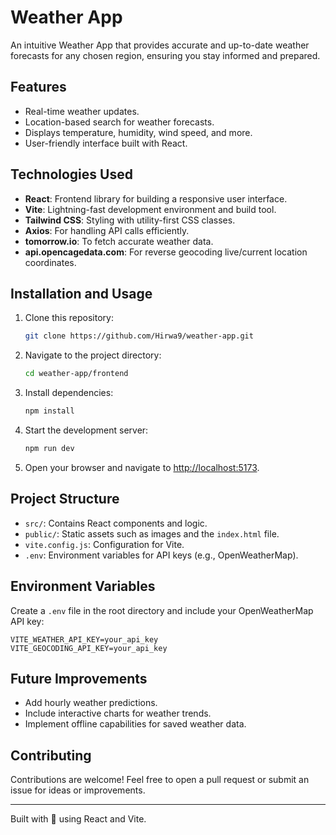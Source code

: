 # Weather App

An intuitive Weather App that provides accurate and up-to-date weather forecasts for any chosen region, ensuring you stay informed and prepared.

## Features

- Real-time weather updates.
- Location-based search for weather forecasts.
- Displays temperature, humidity, wind speed, and more.
- User-friendly interface built with React.

## Technologies Used

- **React**: Frontend library for building a responsive user interface.
- **Vite**: Lightning-fast development environment and build tool.
- **Tailwind CSS**: Styling with utility-first CSS classes.
- **Axios**: For handling API calls efficiently.
- **tomorrow.io**: To fetch accurate weather data.
- **api.opencagedata.com**: For reverse geocoding live/current location coordinates.

## Installation and Usage

1. Clone this repository:

   ```bash
   git clone https://github.com/Hirwa9/weather-app.git
   ```

2. Navigate to the project directory:

   ```bash
   cd weather-app/frontend
   ```

3. Install dependencies:

   ```bash
   npm install
   ```

4. Start the development server:

   ```bash
   npm run dev
   ```

5. Open your browser and navigate to [http://localhost:5173](http://localhost:5173).

## Project Structure

- `src/`: Contains React components and logic.
- `public/`: Static assets such as images and the `index.html` file.
- `vite.config.js`: Configuration for Vite.
- `.env`: Environment variables for API keys (e.g., OpenWeatherMap).

## Environment Variables

Create a `.env` file in the root directory and include your OpenWeatherMap API key:

```env
VITE_WEATHER_API_KEY=your_api_key
VITE_GEOCODING_API_KEY=your_api_key
```

## Future Improvements

- Add hourly weather predictions.
- Include interactive charts for weather trends.
- Implement offline capabilities for saved weather data.

## Contributing

Contributions are welcome! Feel free to open a pull request or submit an issue for ideas or improvements.

---

Built with 💙 using React and Vite.
